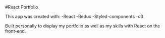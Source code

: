 #React Portfolio

This app was created with:
-React
-Redux
-Styled-components
-c3

Built personally to display my portfolio as well as my skills with React on the front-end.
